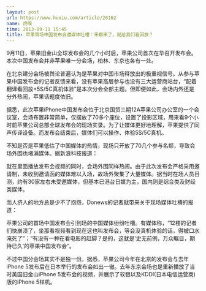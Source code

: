 ```yaml
---
layout: post
url: https://www.huxiu.com/article/20162
name: 虎嗅
time: 2013-09-11 15:45
title: 苹果首场中国发布会遭媒体吐槽：来都来了，就给我们看回放？
---
```

9月11日，苹果旧金山全球发布会的几个小时后，苹果公司首次在华召开发布会。本次中国发布会并非苹果唯一分会场，柏林、东京也各有一处。

在北京建分会场被舆论普遍认为是苹果对中国市场释放出的极重视信号。从参与苹果中国发布会的记者反馈来看，没有苹果高层参与也没有三大运营商站台，“配着翻译看回放+5S/5C真机体验”是本次分会全部主题。但即便如此，会场内外还是分外热闹，苹果话题度依旧。

据悉，此次苹果iPhone中国发布会位于北京国贸三期12A苹果公司办公室的一个会议室，会场布置非常简单，仅摆放了70多个座位，设置了投影区域，用来看9个小时前苹果公司总部全球发布会的现场实录。为了让媒体更好地理解，苹果提供了同声传译设备。而发布会结束后，媒体们可以操作、体验5S/5C真机。

不知是否是苹果低估了中国媒体的热情，现场只开放了70几个参与名额，导致会场外围也堵满媒体。据新浪科技报道：

就在里面播放发布会视频的同时，会场外围同样热闹。由于此次发布会严格采用邀请制，未收到邀请函的媒体难以入场，故场外聚集了大量媒体。据当时在场人员目测，约有30家左右未受邀媒体，但基本已港台日媒为主，国内则是综合类及财经类媒体。

而人挤人的地方总是少不了抱怨，Donews的记者就带来关于现场媒体吐槽的报道：

苹果公司的首场中国发布会引到场的中国媒体纷纷吐槽。有媒体称，“12楼的记者们快崩溃了，坐那看视频看到现在这也叫发布会，等会没真机体验的话，得被口水淹死了”；“有没有一种在看电影的赶脚？是的，这就是‘史无前例，万众瞩目，期待已久’的苹果中国发布会”。

不过中国分会场其实不是独一份。据悉，苹果公司今年在北京的发布会与去年iPhone 5发布后在日本举行的发布会如出一辙。去年东京会场也是重新播放了当时美国旧金山iPhone 5发布会的视频，并展示了软银以及KDDI(日本电信运营商)版的iPhone 5样机。


